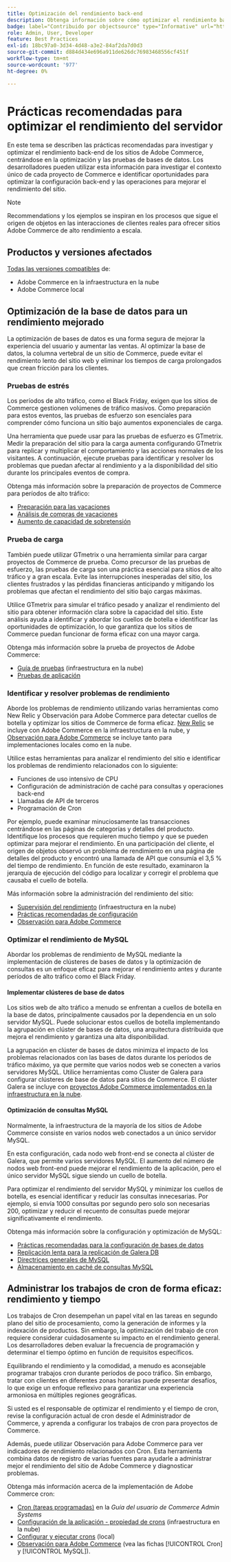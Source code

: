 ```yaml
---
title: Optimización del rendimiento back-end
description: Obtenga información sobre cómo optimizar el rendimiento back-end de los sitios de Adobe Commerce.
badge: label="Contribuido por objectsource" type="Informative" url="https://objectsource.co.uk/" tooltip="objectsource"
role: Admin, User, Developer
feature: Best Practices
exl-id: 18bc97a0-3d34-4d48-a3e2-84af2da7d0d3
source-git-commit: d884d434e696a911de626dc76983468556cf451f
workflow-type: tm+mt
source-wordcount: '977'
ht-degree: 0%

---
```


# Prácticas recomendadas para optimizar el rendimiento del servidor

En este tema se describen las prácticas recomendadas para investigar y optimizar el rendimiento back-end de los sitios de Adobe Commerce, centrándose en la optimización y las pruebas de bases de datos. Los desarrolladores pueden utilizar esta información para investigar el contexto único de cada proyecto de Commerce e identificar oportunidades para optimizar la configuración back-end y las operaciones para mejorar el rendimiento del sitio.

>[!NOTE]
>
>Recommendations y los ejemplos se inspiran en los procesos que sigue el origen de objetos en las interacciones de clientes reales para ofrecer sitios Adobe Commerce de alto rendimiento a escala.

## Productos y versiones afectados

[Todas las versiones compatibles](../../../release/versions.md) de:

- Adobe Commerce en la infraestructura en la nube
- Adobe Commerce local

## Optimización de la base de datos para un rendimiento mejorado

La optimización de bases de datos es una forma segura de mejorar la experiencia del usuario y aumentar las ventas. Al optimizar la base de datos, la columna vertebral de un sitio de Commerce, puede evitar el rendimiento lento del sitio web y eliminar los tiempos de carga prolongados que crean fricción para los clientes.

### Pruebas de estrés

Los períodos de alto tráfico, como el Black Friday, exigen que los sitios de Commerce gestionen volúmenes de tráfico masivos. Como preparación para estos eventos, las pruebas de esfuerzo son esenciales para comprender cómo funciona un sitio bajo aumentos exponenciales de carga.

Una herramienta que puede usar para las pruebas de esfuerzo es GTmetrix. Medir la preparación del sitio para la carga aumenta configurando GTmetrix para replicar y multiplicar el comportamiento y las acciones normales de los visitantes. A continuación, ejecute pruebas para identificar y resolver los problemas que puedan afectar al rendimiento y a la disponibilidad del sitio durante los principales eventos de compra.

Obtenga más información sobre la preparación de proyectos de Commerce para períodos de alto tráfico:

- [Preparación para las vacaciones](https://experienceleague.adobe.com/docs/events/commerce-intelligence-webinar-recordings/2021/holiday-readiness.html?lang=es)
- [Análisis de compras de vacaciones](https://experienceleague.adobe.com/docs/commerce-business-intelligence/mbi/analyze/performance/holiday-season-perf.html?lang=es)
- [Aumento de capacidad de sobretensión](https://experienceleague.adobe.com/docs/commerce-knowledge-base/kb/announcements/commerce-announcements/2021-holiday-surge-capacity-requests-for-magento-commerce-cloud.html?lang=es)

### Prueba de carga

También puede utilizar GTmetrix o una herramienta similar para cargar proyectos de Commerce de prueba. Como precursor de las pruebas de esfuerzo, las pruebas de carga son una práctica esencial para sitios de alto tráfico y a gran escala. Evite las interrupciones inesperadas del sitio, los clientes frustrados y las pérdidas financieras anticipando y mitigando los problemas que afectan el rendimiento del sitio bajo cargas máximas.

Utilice GTmetrix para simular el tráfico pesado y analizar el rendimiento del sitio para obtener información clara sobre la capacidad del sitio. Este análisis ayuda a identificar y abordar los cuellos de botella e identificar las oportunidades de optimización, lo que garantiza que los sitios de Commerce puedan funcionar de forma eficaz con una mayor carga.

Obtenga más información sobre la prueba de proyectos de Adobe Commerce:

- [Guía de pruebas](https://experienceleague.adobe.com/docs/commerce-cloud-service/user-guide/develop/test/guidance.html?lang=es) (infraestructura en la nube)
- [Pruebas de aplicación](https://developer.adobe.com/commerce/testing/guide/)

### Identificar y resolver problemas de rendimiento

Aborde los problemas de rendimiento utilizando varias herramientas como New Relic y Observación para Adobe Commerce para detectar cuellos de botella y optimizar los sitios de Commerce de forma eficaz. [New Relic](https://experienceleague.adobe.com/docs/commerce-cloud-service/user-guide/monitor/new-relic/new-relic-service.html?lang=es) se incluye con Adobe Commerce en la infraestructura en la nube, y [Observación para Adobe Commerce](/help/tools/observation-for-adobe-commerce/intro.md) se incluye tanto para implementaciones locales como en la nube.

Utilice estas herramientas para analizar el rendimiento del sitio e identificar los problemas de rendimiento relacionados con lo siguiente:

- Funciones de uso intensivo de CPU
- Configuración de administración de caché para consultas y operaciones back-end
- Llamadas de API de terceros
- Programación de Cron

Por ejemplo, puede examinar minuciosamente las transacciones centrándose en las páginas de categorías y detalles del producto. Identifique los procesos que requieren mucho tiempo y que se pueden optimizar para mejorar el rendimiento. En una participación del cliente, el origen de objetos observó un problema de rendimiento en una página de detalles del producto y encontró una llamada de API que consumía el 3,5 % del tiempo de rendimiento. En función de este resultado, examinaron la jerarquía de ejecución del código para localizar y corregir el problema que causaba el cuello de botella.

Más información sobre la administración del rendimiento del sitio:

- [Supervisión del rendimiento](https://experienceleague.adobe.com/docs/commerce-cloud-service/user-guide/monitor/performance.html?lang=es) (infraestructura en la nube)
- [Prácticas recomendadas de configuración](/help/performance/configuration.md)
- [Observación para Adobe Commerce](/help/tools/observation-for-adobe-commerce/intro.md)

### Optimizar el rendimiento de MySQL

Abordar los problemas de rendimiento de MySQL mediante la implementación de clústeres de bases de datos y la optimización de consultas es un enfoque eficaz para mejorar el rendimiento antes y durante períodos de alto tráfico como el Black Friday.

#### Implementar clústeres de base de datos

Los sitios web de alto tráfico a menudo se enfrentan a cuellos de botella en la base de datos, principalmente causados por la dependencia en un solo servidor MySQL. Puede solucionar estos cuellos de botella implementando la agrupación en clúster de bases de datos, una arquitectura distribuida que mejora el rendimiento y garantiza una alta disponibilidad.

La agrupación en clúster de bases de datos minimiza el impacto de los problemas relacionados con las bases de datos durante los períodos de tráfico máximo, ya que permite que varios nodos web se conecten a varios servidores MySQL. Utilice herramientas como Cluster de Galera para configurar clústeres de base de datos para sitios de Commerce. El clúster Galera se incluye con [proyectos Adobe Commerce implementados en la infraestructura en la nube](https://experienceleague.adobe.com/es/docs/commerce-cloud-service/user-guide/architecture/pro-architecture).

#### Optimización de consultas MySQL

Normalmente, la infraestructura de la mayoría de los sitios de Adobe Commerce consiste en varios nodos web conectados a un único servidor MySQL.

En esta configuración, cada nodo web front-end se conecta al clúster de Galera, que permite varios servidores MySQL. El aumento del número de nodos web front-end puede mejorar el rendimiento de la aplicación, pero el único servidor MySQL sigue siendo un cuello de botella.

Para optimizar el rendimiento del servidor MySQL y minimizar los cuellos de botella, es esencial identificar y reducir las consultas innecesarias. Por ejemplo, si envía 1000 consultas por segundo pero solo son necesarias 200, optimizar y reducir el recuento de consultas puede mejorar significativamente el rendimiento.

Obtenga más información sobre la configuración y optimización de MySQL:

- [Prácticas recomendadas para la configuración de bases de datos](https://experienceleague.adobe.com/docs/commerce-operations/implementation-playbook/best-practices/planning/database-on-cloud.html?lang=es)
- [Replicación lenta para la replicación de Galera DB](https://experienceleague.adobe.com/docs/commerce-learn/tutorials/backend-development/galera-db-slow-replication.html?lang=es)
- [Directrices generales de MySQL](/help/installation/prerequisites/database/mysql.md)
- [Almacenamiento en caché de consultas MySQL](https://experienceleague.adobe.com/docs/commerce-learn/tutorials/backend-development/mysql-query-cache.html?lang=es)

## Administrar los trabajos de cron de forma eficaz: rendimiento y tiempo

Los trabajos de Cron desempeñan un papel vital en las tareas en segundo plano del sitio de procesamiento, como la generación de informes y la indexación de productos. Sin embargo, la optimización del trabajo de cron requiere considerar cuidadosamente su impacto en el rendimiento general. Los desarrolladores deben evaluar la frecuencia de programación y determinar el tiempo óptimo en función de requisitos específicos.

Equilibrando el rendimiento y la comodidad, a menudo es aconsejable programar trabajos cron durante períodos de poco tráfico. Sin embargo, tratar con clientes en diferentes zonas horarias puede presentar desafíos, lo que exige un enfoque reflexivo para garantizar una experiencia armoniosa en múltiples regiones geográficas.

Si usted es el responsable de optimizar el rendimiento y el tiempo de cron, revise la configuración actual de cron desde el Administrador de Commerce, y aprenda a configurar los trabajos de cron para proyectos de Commerce.

Además, puede utilizar Observación para Adobe Commerce para ver indicadores de rendimiento relacionados con Cron. Esta herramienta combina datos de registro de varias fuentes para ayudarle a administrar mejor el rendimiento del sitio de Adobe Commerce y diagnosticar problemas.

Obtenga más información acerca de la implementación de Adobe Commerce cron:

- [Cron (tareas programadas)](https://experienceleague.adobe.com/docs/commerce-admin/systems/tools/cron.html?lang=es) en la _Guía del usuario de Commerce Admin Systems_
- [Configuración de la aplicación - propiedad de crons](https://experienceleague.adobe.com/docs/commerce-cloud-service/user-guide/configure/app/properties/crons-property.html?lang=es) (infraestructura en la nube)
- [Configurar y ejecutar crons](https://experienceleague.adobe.com/docs/commerce-cloud-service/user-guide/configure/app/properties/crons-property.html?lang=es) (local)
- [Observación para Adobe Commerce](https://experienceleague.adobe.com/docs/commerce-operations/tools/observation-for-adobe-commerce/intro.html?lang=es) (vea las fichas [!UICONTROL Cron] y [!UICONTROL MySQL]).
